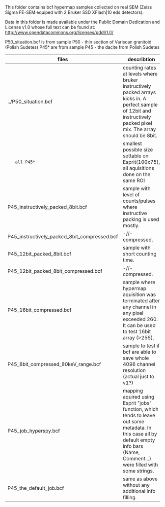 This folder contains bcf hypermap samples collected on real SEM (Zeiss Sigma FE-SEM equiped with 2 Bruker SSD XFlash|10 eds detectors).

Data in this folder is made available under the Public Domain Dedication and License v1.0 whose full text can be found at: http://www.opendatacommons.org/licenses/pddl/1.0/

P50_situation.bcf is from sample P50 - thin section of Variscan granitoid (Polish Sudetes)
P45* are from sample P45 - the dacite from Polish Sudetes

|files           | describtion
|-----------------|-----------
|../P50_situation.bcf| counting rates at levels where bruker instructively packed arrays kicks in. A perfect sample of 12bit and instructively packed pixel mix. The array should be 8bit.
|`   all P45*` | smallest possible size settable on Esprit(100x75), all aquisitions done on the same ROI
|P45_instructively_packed_8bit.bcf| sample with level of counts/pulses where instructive packing is used mostly.
|P45_instructively_packed_8bit_compressed.bcf| -//- compressed.
|P45_12bit_packed_8bit.bcf| sample with short counting time.
|P45_12bit_packed_8bit_compressed.bcf| -//- compressed.
|P45_16bit_compressed.bcf| sample where hypermap aquisition was terminated after any channel in any pixel exceeded 260. It can be used to test 16bit array (>255).
|P45_8bit_compressed_80keV_range.bcf| sample to test if bcf are able to save whole 4096 channel resolution (actual just to v1?)
|P45_job_hyperspy.bcf | mapping aquired using Esprit "jobs" function, which tends to leave out some metadata. In this case all by default empty info bars (Name, Comment...) were filled with some strings.
|P45_the_default_job.bcf| same as above without any additional info filling.
